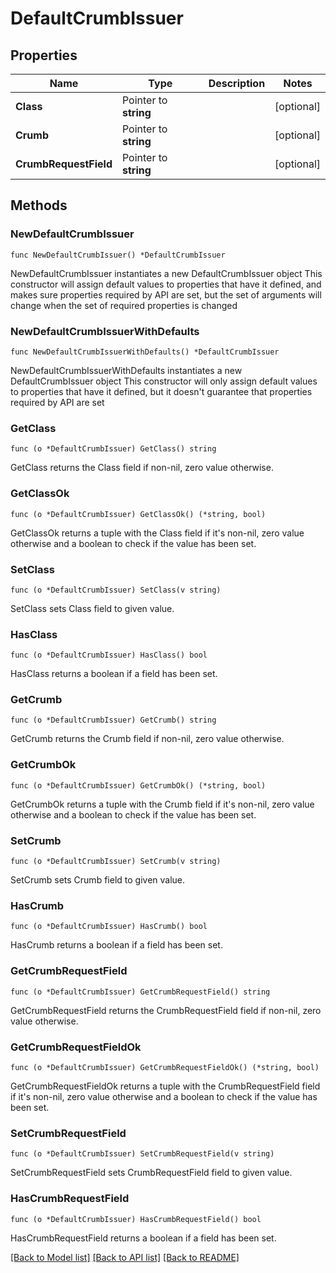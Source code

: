 # DefaultCrumbIssuer

## Properties

Name | Type | Description | Notes
------------ | ------------- | ------------- | -------------
**Class** | Pointer to **string** |  | [optional] 
**Crumb** | Pointer to **string** |  | [optional] 
**CrumbRequestField** | Pointer to **string** |  | [optional] 

## Methods

### NewDefaultCrumbIssuer

`func NewDefaultCrumbIssuer() *DefaultCrumbIssuer`

NewDefaultCrumbIssuer instantiates a new DefaultCrumbIssuer object
This constructor will assign default values to properties that have it defined,
and makes sure properties required by API are set, but the set of arguments
will change when the set of required properties is changed

### NewDefaultCrumbIssuerWithDefaults

`func NewDefaultCrumbIssuerWithDefaults() *DefaultCrumbIssuer`

NewDefaultCrumbIssuerWithDefaults instantiates a new DefaultCrumbIssuer object
This constructor will only assign default values to properties that have it defined,
but it doesn't guarantee that properties required by API are set

### GetClass

`func (o *DefaultCrumbIssuer) GetClass() string`

GetClass returns the Class field if non-nil, zero value otherwise.

### GetClassOk

`func (o *DefaultCrumbIssuer) GetClassOk() (*string, bool)`

GetClassOk returns a tuple with the Class field if it's non-nil, zero value otherwise
and a boolean to check if the value has been set.

### SetClass

`func (o *DefaultCrumbIssuer) SetClass(v string)`

SetClass sets Class field to given value.

### HasClass

`func (o *DefaultCrumbIssuer) HasClass() bool`

HasClass returns a boolean if a field has been set.

### GetCrumb

`func (o *DefaultCrumbIssuer) GetCrumb() string`

GetCrumb returns the Crumb field if non-nil, zero value otherwise.

### GetCrumbOk

`func (o *DefaultCrumbIssuer) GetCrumbOk() (*string, bool)`

GetCrumbOk returns a tuple with the Crumb field if it's non-nil, zero value otherwise
and a boolean to check if the value has been set.

### SetCrumb

`func (o *DefaultCrumbIssuer) SetCrumb(v string)`

SetCrumb sets Crumb field to given value.

### HasCrumb

`func (o *DefaultCrumbIssuer) HasCrumb() bool`

HasCrumb returns a boolean if a field has been set.

### GetCrumbRequestField

`func (o *DefaultCrumbIssuer) GetCrumbRequestField() string`

GetCrumbRequestField returns the CrumbRequestField field if non-nil, zero value otherwise.

### GetCrumbRequestFieldOk

`func (o *DefaultCrumbIssuer) GetCrumbRequestFieldOk() (*string, bool)`

GetCrumbRequestFieldOk returns a tuple with the CrumbRequestField field if it's non-nil, zero value otherwise
and a boolean to check if the value has been set.

### SetCrumbRequestField

`func (o *DefaultCrumbIssuer) SetCrumbRequestField(v string)`

SetCrumbRequestField sets CrumbRequestField field to given value.

### HasCrumbRequestField

`func (o *DefaultCrumbIssuer) HasCrumbRequestField() bool`

HasCrumbRequestField returns a boolean if a field has been set.


[[Back to Model list]](../README.md#documentation-for-models) [[Back to API list]](../README.md#documentation-for-api-endpoints) [[Back to README]](../README.md)


